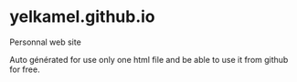 # yelkamel.github.io
Personnal web site

Auto générated for use only one html file and be able to use it from github for free.
